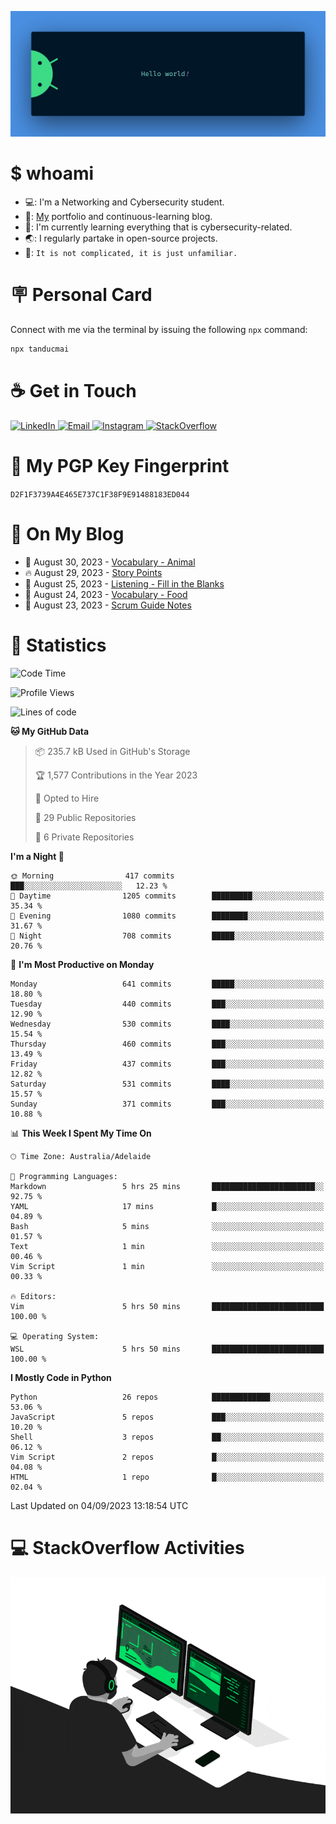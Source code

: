 <p align="center"><img src="assets/banner.png" /></p>

[//]: ![](https://github.com/tanducmai/tanducmai/actions/workflows/waka-stats.yml/badge.svg)
[//]: ![](https://github.com/tanducmai/tanducmai/actions/workflows/latest-blogs.yml/badge.svg)
[//]: ![](https://github.com/tanducmai/tanducmai/actions/workflows/stackoverflow-activities.yml/badge.svg)

# $ whoami

- 💻: I'm a Networking and Cybersecurity student.
- 🔭: [My](https://tanducmai.com/) portfolio and continuous-learning blog.
- 🌱: I'm currently learning everything that is cybersecurity-related.
- 🌏: I regularly partake in open-source projects.
- 💬: `It is not complicated, it is just unfamiliar.`

# 🪧 Personal Card

Connect with me via the terminal by issuing the following `npx` command:

```bash
npx tanducmai
```

# ☕ Get in Touch

<a target="_blank" href="https://www.linkedin.com/in/tanducmai/">
  <img alt="LinkedIn" src="https://img.shields.io/badge/LinkedIn-0077B5?style=for-the-badge&logo=linkedin&logoColor=white" />
</a>
<a target="_blank" href="mailto:henryfromvietnam@gmail.com">
  <img alt="Email" src="https://img.shields.io/badge/Gmail-D14836?style=for-the-badge&logo=gmail&logoColor=white" />
</a>
<a target="_blank" href="https://www.instagram.com/henry.maii/">
  <img alt="Instagram" src="https://img.shields.io/badge/Instagram-E4405F?style=for-the-badge&logo=instagram&logoColor=white" />
</a>
<a target="_blank" href="https://stackoverflow.com/users/16999206/tanducmai">
  <img alt="StackOverflow" src="https://img.shields.io/static/v1?message=Stackoverflow&logo=stackoverflow&label=&color=FE7A16&logoColor=white&labelColor=&style=for-the-badge" />
</a>

# 🔐 My PGP Key Fingerprint

`D2F1F3739A4E465E737C1F38F9E91488183ED044`

# 📜 On My Blog

<!-- BLOG-POST-LIST:START -->
 - 💯 August 30, 2023 - [Vocabulary - Animal](https://tanducmai.com/posts/glossaries/vocabulary-animal/)
 - 🔥 August 29, 2023 - [Story Points](https://tanducmai.com/posts/agile-development-and-governance/story-points/)
 - 💫 August 25, 2023 - [Listening - Fill in the Blanks](https://tanducmai.com/posts/glossaries/lfib/)
 - 🚀 August 24, 2023 - [Vocabulary - Food](https://tanducmai.com/posts/glossaries/vocabulary-food/)
 - 🌮 August 23, 2023 - [Scrum Guide Notes](https://tanducmai.com/posts/agile-development-and-governance/scrum-guide-notes/)<!-- BLOG-POST-LIST:END -->

# 🔢 Statistics

<!--START_SECTION:waka-->
![Code Time](http://img.shields.io/badge/Code%20Time-124%20hrs%2027%20mins-blue)

![Profile Views](http://img.shields.io/badge/Profile%20Views-4-blue)

![Lines of code](https://img.shields.io/badge/From%20Hello%20World%20I%27ve%20Written-9.1%20million%20lines%20of%20code-blue)

**🐱 My GitHub Data** 

> 📦 235.7 kB Used in GitHub's Storage 
 > 
> 🏆 1,577 Contributions in the Year 2023
 > 
> 💼 Opted to Hire
 > 
> 📜 29 Public Repositories 
 > 
> 🔑 6 Private Repositories 
 > 
**I'm a Night 🦉** 

```text
🌞 Morning                417 commits         ███░░░░░░░░░░░░░░░░░░░░░░   12.23 % 
🌆 Daytime                1205 commits        █████████░░░░░░░░░░░░░░░░   35.34 % 
🌃 Evening                1080 commits        ████████░░░░░░░░░░░░░░░░░   31.67 % 
🌙 Night                  708 commits         █████░░░░░░░░░░░░░░░░░░░░   20.76 % 
```
📅 **I'm Most Productive on Monday** 

```text
Monday                   641 commits         █████░░░░░░░░░░░░░░░░░░░░   18.80 % 
Tuesday                  440 commits         ███░░░░░░░░░░░░░░░░░░░░░░   12.90 % 
Wednesday                530 commits         ████░░░░░░░░░░░░░░░░░░░░░   15.54 % 
Thursday                 460 commits         ███░░░░░░░░░░░░░░░░░░░░░░   13.49 % 
Friday                   437 commits         ███░░░░░░░░░░░░░░░░░░░░░░   12.82 % 
Saturday                 531 commits         ████░░░░░░░░░░░░░░░░░░░░░   15.57 % 
Sunday                   371 commits         ███░░░░░░░░░░░░░░░░░░░░░░   10.88 % 
```


📊 **This Week I Spent My Time On** 

```text
🕑︎ Time Zone: Australia/Adelaide

💬 Programming Languages: 
Markdown                 5 hrs 25 mins       ███████████████████████░░   92.75 % 
YAML                     17 mins             █░░░░░░░░░░░░░░░░░░░░░░░░   04.89 % 
Bash                     5 mins              ░░░░░░░░░░░░░░░░░░░░░░░░░   01.57 % 
Text                     1 min               ░░░░░░░░░░░░░░░░░░░░░░░░░   00.46 % 
Vim Script               1 min               ░░░░░░░░░░░░░░░░░░░░░░░░░   00.33 % 

🔥 Editors: 
Vim                      5 hrs 50 mins       █████████████████████████   100.00 % 

💻 Operating System: 
WSL                      5 hrs 50 mins       █████████████████████████   100.00 % 
```

**I Mostly Code in Python** 

```text
Python                   26 repos            █████████████░░░░░░░░░░░░   53.06 % 
JavaScript               5 repos             ███░░░░░░░░░░░░░░░░░░░░░░   10.20 % 
Shell                    3 repos             ██░░░░░░░░░░░░░░░░░░░░░░░   06.12 % 
Vim Script               2 repos             █░░░░░░░░░░░░░░░░░░░░░░░░   04.08 % 
HTML                     1 repo              █░░░░░░░░░░░░░░░░░░░░░░░░   02.04 % 
```




 Last Updated on 04/09/2023 13:18:54 UTC
<!--END_SECTION:waka-->

# 💻 StackOverflow Activities

<!-- STACKOVERFLOW:START -->
<!-- STACKOVERFLOW:END -->

<p align="center"><img src="assets/developer.gif" /></p>
